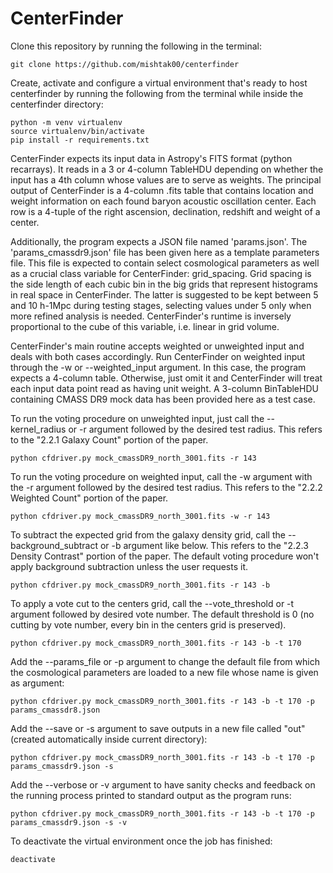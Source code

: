 # CenterFinder

Clone this repository by running the following in the terminal:
```
git clone https://github.com/mishtak00/centerfinder
```

Create, activate and configure a virtual environment that's ready to host centerfinder by running the following from the terminal while inside the centerfinder directory:
```
python -m venv virtualenv
source virtualenv/bin/activate
pip install -r requirements.txt
```

CenterFinder expects its input data in Astropy's FITS format (python recarrays). It reads in a 3 or 4-column TableHDU depending on whether the input has a 4th column whose values are to serve as weights. The principal output of CenterFinder is a 4-column .fits table that contains location and weight information on each found baryon acoustic oscillation center. Each row is a 4-tuple of the right ascension, declination, redshift and weight of a center.

Additionally, the program expects a JSON file named 'params.json'. The 'params_cmassdr9.json' file has been given here as a template parameters file. This file is expected to contain select cosmological parameters as well as a crucial class variable for CenterFinder: grid_spacing. Grid spacing is the side length of each cubic bin in the big grids that represent histograms in real space in CenterFinder. The latter is suggested to be kept between 5 and 10 h-1Mpc during testing stages, selecting values under 5 only when more refined analysis is needed. CenterFinder's runtime is inversely proportional to the cube of this variable, i.e. linear in grid volume.

CenterFinder's main routine accepts weighted or unweighted input and deals with both cases accordingly. Run CenterFinder on weighted input through the -w or --weighted_input argument. In this case, the program expects a 4-column table. Otherwise, just omit it and CenterFinder will treat each input data point read as having unit weight. A 3-column BinTableHDU containing CMASS DR9 mock data has been provided here as a test case.

To run the voting procedure on unweighted input, just call the --kernel_radius or -r argument followed by the desired test radius. This refers to the "2.2.1 Galaxy Count" portion of the paper.
```
python cfdriver.py mock_cmassDR9_north_3001.fits -r 143
```
To run the voting procedure on weighted input, call the -w argument with the -r argument followed by the desired test radius. This refers to the "2.2.2 Weighted Count" portion of the paper.
```
python cfdriver.py mock_cmassDR9_north_3001.fits -w -r 143
```

To subtract the expected grid from the galaxy density grid, call the --background_subtract or -b argument like below. This refers to the "2.2.3 Density Contrast" portion of the paper. The default voting procedure won't apply background subtraction unless the user requests it.
```
python cfdriver.py mock_cmassDR9_north_3001.fits -r 143 -b
```

To apply a vote cut to the centers grid, call the --vote_threshold or -t argument followed by desired vote number. The default threshold is 0 (no cutting by vote number, every bin in the centers grid is preserved).
```
python cfdriver.py mock_cmassDR9_north_3001.fits -r 143 -b -t 170
```

Add the --params_file or -p argument to change the default file from which the cosmological parameters are loaded to a new file whose name is given as argument:
```
python cfdriver.py mock_cmassDR9_north_3001.fits -r 143 -b -t 170 -p params_cmassdr8.json
```

Add the --save or -s argument to save outputs in a new file called "out" (created automatically inside current directory):
```
python cfdriver.py mock_cmassDR9_north_3001.fits -r 143 -b -t 170 -p params_cmassdr9.json -s
```

Add the --verbose or -v argument to have sanity checks and feedback on the running process printed to standard output as the program runs:
```
python cfdriver.py mock_cmassDR9_north_3001.fits -r 143 -b -t 170 -p params_cmassdr9.json -s -v
```

To deactivate the virtual environment once the job has finished:
```
deactivate
```
